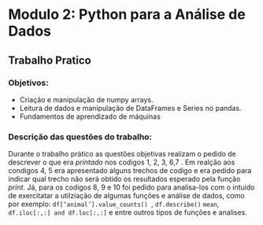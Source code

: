 # Modulo 2: Python para a Análise de Dados 

## Trabalho Pratico

### Objetivos:

- Criação e manipulação de numpy arrays.
- Leitura de dados e manipulação de DataFrames e Series no pandas.
- Fundamentos de aprendizado de máquinas 

### Descrição das questões do trabalho: 

Durante o trabalho prático as questões objetivas realizam o pedido de descrever o que era *printado* nos codigos 1, 2, 3, 6,7  . Em realção aos condigos 4, 5 era apresentado alguns trechos de codigo e era pedido para indicar qual trecho não será obtido os resultados esperado pela função *print*. Já, para os codigos 8, 9 e 10 foi pedido para analisa-los com o intuido de exercitatar a utilziação de algumas funções e análise de dados, como por exemplo: 	`df[‘animal’].value_counts() `, `df.describe()` `mean`, `df.iloc[:,:] and df.loc[:,:]` e entre outros tipos de funções e analises.  

